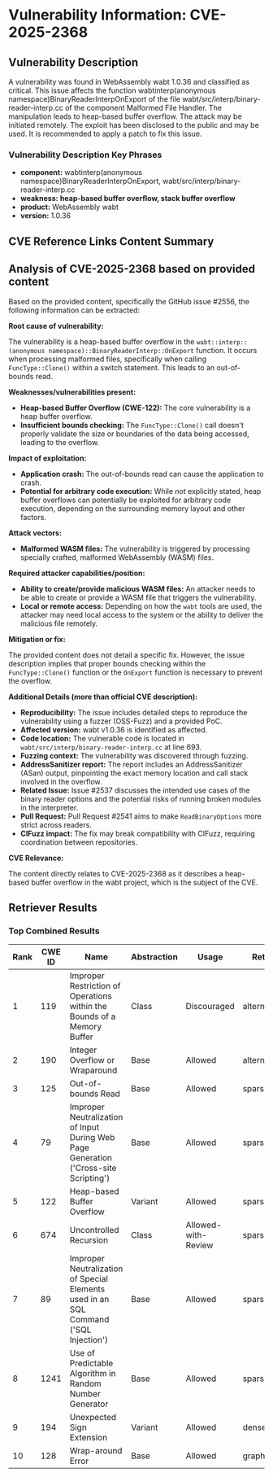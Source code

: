 # Vulnerability Information: CVE-2025-2368

## Vulnerability Description
A vulnerability was found in WebAssembly wabt 1.0.36 and classified as critical. This issue affects the function wabtinterp(anonymous namespace)BinaryReaderInterpOnExport of the file wabt/src/interp/binary-reader-interp.cc of the component Malformed File Handler. The manipulation leads to heap-based buffer overflow. The attack may be initiated remotely. The exploit has been disclosed to the public and may be used. It is recommended to apply a patch to fix this issue.

### Vulnerability Description Key Phrases
- **component:** wabtinterp(anonymous namespace)BinaryReaderInterpOnExport, wabt/src/interp/binary-reader-interp.cc
- **weakness:** **heap-based buffer overflow, stack buffer overflow**
- **product:** WebAssembly wabt
- **version:** 1.0.36

## CVE Reference Links Content Summary
## Analysis of CVE-2025-2368 based on provided content

Based on the provided content, specifically the GitHub issue #2556, the following information can be extracted:

**Root cause of vulnerability:**

The vulnerability is a heap-based buffer overflow in the `wabt::interp::(anonymous namespace)::BinaryReaderInterp::OnExport` function. It occurs when processing malformed files, specifically when calling `FuncType::Clone()` within a switch statement. This leads to an out-of-bounds read.

**Weaknesses/vulnerabilities present:**

*   **Heap-based Buffer Overflow (CWE-122):** The core vulnerability is a heap buffer overflow.
*   **Insufficient bounds checking:** The `FuncType::Clone()` call doesn't properly validate the size or boundaries of the data being accessed, leading to the overflow.

**Impact of exploitation:**

*   **Application crash:** The out-of-bounds read can cause the application to crash.
*   **Potential for arbitrary code execution:** While not explicitly stated, heap buffer overflows can potentially be exploited for arbitrary code execution, depending on the surrounding memory layout and other factors.

**Attack vectors:**

*   **Malformed WASM files:** The vulnerability is triggered by processing specially crafted, malformed WebAssembly (WASM) files.

**Required attacker capabilities/position:**

*   **Ability to create/provide malicious WASM files:** An attacker needs to be able to create or provide a WASM file that triggers the vulnerability.
*   **Local or remote access:** Depending on how the `wabt` tools are used, the attacker may need local access to the system or the ability to deliver the malicious file remotely.

**Mitigation or fix:**

The provided content does not detail a specific fix. However, the issue description implies that proper bounds checking within the `FuncType::Clone()` function or the `OnExport` function is necessary to prevent the overflow.

**Additional Details (more than official CVE description):**

*   **Reproducibility:** The issue includes detailed steps to reproduce the vulnerability using a fuzzer (OSS-Fuzz) and a provided PoC.
*   **Affected version:** wabt v1.0.36 is identified as affected.
*   **Code location:** The vulnerable code is located in `wabt/src/interp/binary-reader-interp.cc` at line 693.
*   **Fuzzing context:** The vulnerability was discovered through fuzzing.
*   **AddressSanitizer report:** The report includes an AddressSanitizer (ASan) output, pinpointing the exact memory location and call stack involved in the overflow.
*   **Related Issue:** Issue #2537 discusses the intended use cases of the binary reader options and the potential risks of running broken modules in the interpreter.
*   **Pull Request:** Pull Request #2541 aims to make `ReadBinaryOptions` more strict across readers.
*   **CIFuzz impact:** The fix may break compatibility with CIFuzz, requiring coordination between repositories.

**CVE Relevance:**

The content directly relates to CVE-2025-2368 as it describes a heap-based buffer overflow in the wabt project, which is the subject of the CVE.

## Retriever Results

### Top Combined Results

| Rank | CWE ID | Name | Abstraction | Usage  | Retrievers | Individual Scores |
|------|--------|------|-------------|-------|------------|-------------------|
| 1 | 119 | Improper Restriction of Operations within the Bounds of a Memory Buffer | Class | Discouraged | alternate_terms | 0.800 |
| 2 | 190 | Integer Overflow or Wraparound | Base | Allowed | alternate_terms | 0.800 |
| 3 | 125 | Out-of-bounds Read | Base | Allowed | sparse | 0.492 |
| 4 | 79 | Improper Neutralization of Input During Web Page Generation ('Cross-site Scripting') | Base | Allowed | sparse | 0.466 |
| 5 | 122 | Heap-based Buffer Overflow | Variant | Allowed | sparse | 0.458 |
| 6 | 674 | Uncontrolled Recursion | Class | Allowed-with-Review | sparse | 0.450 |
| 7 | 89 | Improper Neutralization of Special Elements used in an SQL Command ('SQL Injection') | Base | Allowed | sparse | 0.449 |
| 8 | 1241 | Use of Predictable Algorithm in Random Number Generator | Base | Allowed | sparse | 0.433 |
| 9 | 194 | Unexpected Sign Extension | Variant | Allowed | dense | 0.600 |
| 10 | 128 | Wrap-around Error | Base | Allowed | graph | 0.003 |

